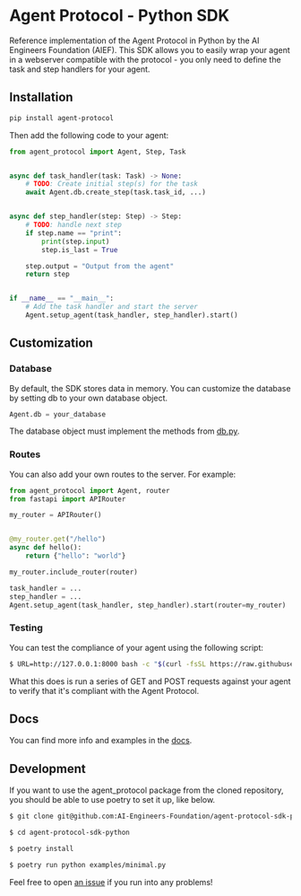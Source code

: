 # Agent Protocol - Python SDK

Reference implementation of the Agent Protocol in Python by the AI Engineers Foundation (AIEF). This SDK allows you to easily wrap your agent in a webserver compatible with the protocol - you only need to define the task and step handlers for your agent.

## Installation

```sh
pip install agent-protocol
```

Then add the following code to your agent:

```python
from agent_protocol import Agent, Step, Task


async def task_handler(task: Task) -> None:
    # TODO: Create initial step(s) for the task
    await Agent.db.create_step(task.task_id, ...)


async def step_handler(step: Step) -> Step:
    # TODO: handle next step
    if step.name == "print":
        print(step.input)
        step.is_last = True

    step.output = "Output from the agent"
    return step


if __name__ == "__main__":
    # Add the task handler and start the server
    Agent.setup_agent(task_handler, step_handler).start()
```

## Customization

### Database

By default, the SDK stores data in memory. You can customize the database by setting db to your own database object.

```python
Agent.db = your_database
```

The database object must implement the methods from [db.py](./agent_protocol/db.py).

### Routes

You can also add your own routes to the server. For example:

```python
from agent_protocol import Agent, router
from fastapi import APIRouter

my_router = APIRouter()


@my_router.get("/hello")
async def hello():
    return {"hello": "world"}

my_router.include_router(router)

task_handler = ...
step_handler = ...
Agent.setup_agent(task_handler, step_handler).start(router=my_router)
```

### Testing

You can test the compliance of your agent using the following script:
```bash
$ URL=http://127.0.0.1:8000 bash -c "$(curl -fsSL https://raw.githubusercontent.com/AI-Engineers-Foundation/agent-protocol/main/testing_suite/test.sh)"
```

What this does is run a series of GET and POST requests against your agent to verify that it's compliant with the Agent Protocol.

## Docs

You can find more info and examples in the [docs](https://agentprotocol.ai/sdks/python).

## Development

If you want to use the agent_protocol package from the cloned repository, you should be able to use poetry to set it up, like below.

```bash
$ git clone git@github.com:AI-Engineers-Foundation/agent-protocol-sdk-python.git

$ cd agent-protocol-sdk-python

$ poetry install

$ poetry run python examples/minimal.py
```

Feel free to open [an issue](https://github.com/AI-Engineers-Foundation/agent-protocol-sdk-python/issues) if you run into any problems!